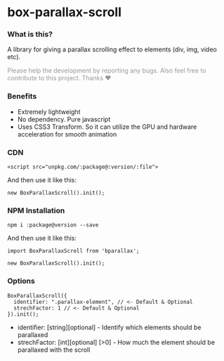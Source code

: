 # box-parallax-scroll

### What is this?

A library for giving a parallax scrolling effect to elements (div, img, video etc).

<p style="color: rgba(0,0,0,0.4)">Please help the development by reporting any bugs. Also feel free to contribute to this project. Thanks ❤</p>

### Benefits

- Extremely lightweight
- No dependency. Pure javascript
- Uses CSS3 Transform. So it can utilize the GPU and hardware acceleration for smooth animation

### CDN

```
<script src="unpkg.com/:package@:version/:file">
```

And then use it like this:

```
new BoxParallaxScroll().init();
```

### NPM Installation

```
npm i :package@version --save
```

And then use it like this:

```
import BoxParallaxScroll from 'bparallax';

new BoxParallaxScroll().init();
```

### Options

```
BoxParallaxScroll({
  identifier: ".parallax-element", // <- Default & Optional
  strechFactor: 1 // <- Default & Optional
}).init();
```

- identifier: [string][optional]
  \- Identify which elements should be parallaxed
- strechFactor: [int][optional] [>0]
  \- How much the element should be parallaxed with the scroll
